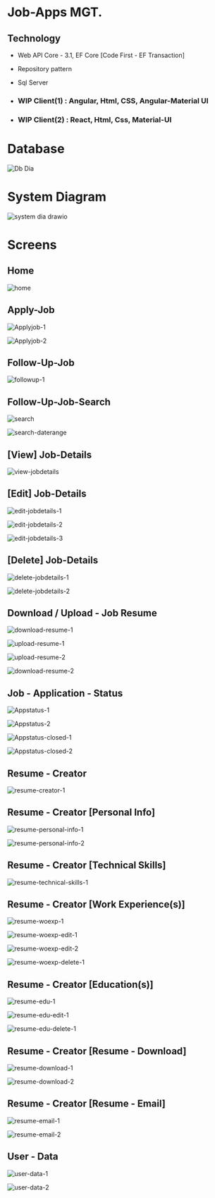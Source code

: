 # Job-Apps MGT.

Technology
----------
- Web API Core - 3.1, EF Core [Code First - EF Transaction]

- Repository pattern

- Sql Server

- ### WIP Client(1) : Angular, Html, CSS, Angular-Material UI

- ### WIP Client(2) : React, Html, Css, Material-UI


# Database

![Db Dia](https://user-images.githubusercontent.com/26190114/150873385-7e62d5cd-ac83-4456-82ed-3b1872bda859.PNG)


# System Diagram

![system dia drawio](https://user-images.githubusercontent.com/26190114/151030726-c8f6032f-67b4-452c-8fe0-f45456e67dee.png)


# Screens
## Home
![home](https://user-images.githubusercontent.com/26190114/190238227-712fa363-fbf4-456a-b1ee-046bfc31f2c2.PNG)


## Apply-Job
![Applyjob-1](https://user-images.githubusercontent.com/26190114/152393599-cd6560dc-aa5d-46bb-ba9d-920f5f40545b.PNG)

![Applyjob-2](https://user-images.githubusercontent.com/26190114/152393622-a73c25fe-cd88-4bd4-8613-60e93c480eed.PNG)


## Follow-Up-Job
![followup-1](https://user-images.githubusercontent.com/26190114/152393751-7ee14e14-0325-4886-a668-768960997832.PNG)


## Follow-Up-Job-Search
![search](https://user-images.githubusercontent.com/26190114/152393840-576b1328-b305-49a2-af1c-c7ee08616415.PNG)

![search-daterange](https://user-images.githubusercontent.com/26190114/152393853-cc4414e5-57e8-4f27-9833-cc29f80fd136.PNG)


## [View] Job-Details
![view-jobdetails](https://user-images.githubusercontent.com/26190114/152393976-5fd264e8-b0df-4a54-b622-f503a65e0076.PNG)


## [Edit] Job-Details
![edit-jobdetails-1](https://user-images.githubusercontent.com/26190114/152394052-3073eec3-cfd1-4d05-aa6c-0723e01296d3.PNG)

![edit-jobdetails-2](https://user-images.githubusercontent.com/26190114/152394085-052845d7-449f-4a09-a999-ed1df8612e5e.PNG)

![edit-jobdetails-3](https://user-images.githubusercontent.com/26190114/152394091-9f2da150-3712-4d70-aa30-2a9c3b66cc86.PNG)


## [Delete] Job-Details
![delete-jobdetails-1](https://user-images.githubusercontent.com/26190114/152394184-9cfb4de9-adeb-4e07-96f1-03458bc67900.PNG)

![delete-jobdetails-2](https://user-images.githubusercontent.com/26190114/152394201-163d7301-940a-4cea-8d41-0e33a305ad3a.PNG)


## Download / Upload - Job Resume
![download-resume-1](https://user-images.githubusercontent.com/26190114/152394304-0fc907b6-b103-4121-9422-6fb903381632.PNG)

![upload-resume-1](https://user-images.githubusercontent.com/26190114/152394318-03d29c30-db41-4488-b760-a2935a18c31b.PNG)

![upload-resume-2](https://user-images.githubusercontent.com/26190114/152394344-a8495c0b-3b4c-4996-91f4-e7f934349ceb.PNG)

![download-resume-2](https://user-images.githubusercontent.com/26190114/152394353-aa357029-51bd-4af2-974d-7a4c747a05bf.PNG)


## Job - Application - Status
![Appstatus-1](https://user-images.githubusercontent.com/26190114/152394471-978bfa7a-8f70-4903-b9e6-31ceab89df7c.PNG)

![Appstatus-2](https://user-images.githubusercontent.com/26190114/152394487-5ff8f5ba-04aa-4fdc-a346-49415dc0d136.PNG)

![Appstatus-closed-1](https://user-images.githubusercontent.com/26190114/152394504-c4bc7b9d-df20-4195-8e7d-91a756400a56.PNG)

![Appstatus-closed-2](https://user-images.githubusercontent.com/26190114/152394514-22e52cab-db0f-4217-a990-d9a32660ab35.PNG)


## Resume - Creator
![resume-creator-1](https://user-images.githubusercontent.com/26190114/152394662-de7f7e83-c1d8-49c8-829a-612de45991a5.PNG)


## Resume - Creator [Personal Info]
![resume-personal-info-1](https://user-images.githubusercontent.com/26190114/152394749-12c4be3e-57bf-4415-81f0-7294dce63949.PNG)

![resume-personal-info-2](https://user-images.githubusercontent.com/26190114/152394759-a639b680-b4df-42ea-b7b6-f578fdef689b.PNG)


## Resume - Creator [Technical Skills]
![resume-technical-skills-1](https://user-images.githubusercontent.com/26190114/152394817-68e55c15-e385-4af7-812d-8798b220d255.PNG)


## Resume - Creator [Work Experience(s)]
![resume-woexp-1](https://user-images.githubusercontent.com/26190114/152394890-ab34cadd-6cae-48f2-9a1f-5f4e09ba65f7.PNG)

![resume-woexp-edit-1](https://user-images.githubusercontent.com/26190114/152394911-ebb00400-e5df-45d3-a716-5f6bd0223eec.PNG)

![resume-woexp-edit-2](https://user-images.githubusercontent.com/26190114/152394925-ee27e4e8-4b7f-42a4-aef0-e8cc3e40a06b.PNG)

![resume-woexp-delete-1](https://user-images.githubusercontent.com/26190114/152394949-86d268df-d2b2-42a1-98fa-738b6a66cc11.PNG)


## Resume - Creator [Education(s)]
![resume-edu-1](https://user-images.githubusercontent.com/26190114/152395034-9bb0b42b-b7a7-4fd9-995c-8155fac17b3f.PNG)

![resume-edu-edit-1](https://user-images.githubusercontent.com/26190114/152395047-8bd8ad04-1e97-48cd-934c-314f8ff4abed.PNG)

![resume-edu-delete-1](https://user-images.githubusercontent.com/26190114/152395067-d882901e-4e39-438b-b7c1-db5fc50e0b11.PNG)


## Resume - Creator [Resume - Download]
![resume-download-1](https://user-images.githubusercontent.com/26190114/152395169-7c1f5a42-3098-4a93-abf1-d2d6ffa69989.PNG)

![resume-download-2](https://user-images.githubusercontent.com/26190114/152395179-d1da78eb-f9e5-42ac-b8fd-b1846fc1ba10.PNG)


## Resume - Creator [Resume - Email]
![resume-email-1](https://user-images.githubusercontent.com/26190114/152395232-8c452b13-5d97-4ab7-a15b-8c1cb188f8ae.PNG)

![resume-email-2](https://user-images.githubusercontent.com/26190114/152395267-84ca364d-32bf-42c9-9a88-6e069f9774b3.PNG)


## User - Data
![user-data-1](https://user-images.githubusercontent.com/26190114/152395317-eda54a66-3c82-408d-9ed7-e6715bfffe8e.PNG)

![user-data-2](https://user-images.githubusercontent.com/26190114/152395336-112da417-79cf-404f-bd2f-e96fbb21504b.PNG)


